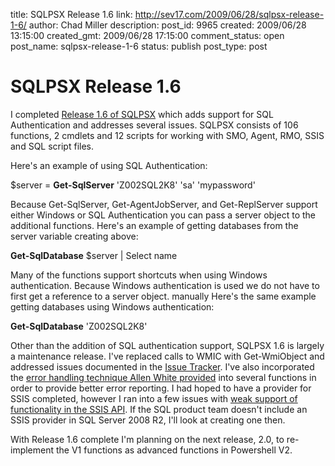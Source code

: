 title: SQLPSX Release 1.6
link: http://sev17.com/2009/06/28/sqlpsx-release-1-6/
author: Chad Miller
description: 
post_id: 9965
created: 2009/06/28 13:15:00
created_gmt: 2009/06/28 17:15:00
comment_status: open
post_name: sqlpsx-release-1-6
status: publish
post_type: post

# SQLPSX Release 1.6

I completed [Release 1.6 of SQLPSX](http://sqlpsx.codeplex.com/Release/ProjectReleases.aspx?ReleaseId=29380) which adds support for SQL Authentication and addresses several issues. SQLPSX consists of 106 functions, 2 cmdlets and 12 scripts for working with SMO, Agent, RMO, SSIS and SQL script files.

Here's an example of using SQL Authentication:

$server = **Get-SqlServer** 'Z002SQL2K8' 'sa' 'mypassword'

Because Get-SqlServer, Get-AgentJobServer, and Get-ReplServer support either Windows or SQL Authentication you can pass a server object to the additional functions. Here's an example of getting databases from the server variable creating above:

**Get-SqlDatabase** $server | Select name 

Many of the functions support shortcuts when using Windows authentication. Because Windows authentication is used we do not have to first get a reference to a server object. manually Here's the same example getting databases using Windows authentication:

**Get-SqlDatabase** 'Z002SQL2K8'

Other than the addition of SQL authentication support, SQLPSX 1.6 is largely a maintenance release. I've replaced calls to WMIC with Get-WmiObject and addressed issues documented in the [Issue Tracker](http://sqlpsx.codeplex.com/WorkItem/List.aspx). I've also incorporated the [error handling technique Allen White provided](http://chadwickmiller.spaces.live.com/blog/cns!EA42395138308430!458.entry) into several functions in order to provide better error reporting. I had hoped to have a provider for SSIS completed, however I ran into a few issues with [weak support of functionality in the SSIS API](/2009/06/adventures-in-powershell-ssis-administration-programming/). If the SQL product team doesn't include an SSIS provider in SQL Server 2008 R2, I'll look at creating one then.

With Release 1.6 complete I'm planning on the next release, 2.0, to re-implement the V1 functions as advanced functions in Powershell V2.